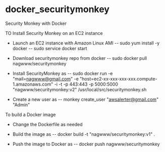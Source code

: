 docker_securitymonkey
=====================

Security Monkey with Docker

TO Install Security Monkey on an EC2 instance

- Launch an EC2 instance with Amazon Linux AMI
-- sudo yum install -y docker
-- sudo service docker start

- Download securitymonkey repo from docker
-- sudo docker pull nagwww/securitymonkey

- Install SecurityMonkey as
--  sudo docker run -e "mail=nagwww@gmail.com" -e "host=ec2-xx-xxx-xxx-xxx.compute-1.amazonaws.com" -i -t -p 443:443 -p 5000:5000 "nagwww/securitymonkey:v2" /usr/local/src/securitymonkey.sh

- Create a new user as
-- monkey create_user "awsalerter@gmail.com" "Admin"

To build a Docker image
- Change the Dockerfile as needed

- Build the image as
--  docker build -t "nagwww/securitymonkey:v1" .

- Push the image to Docker as
-- docker push nagwww/securitymonkey
